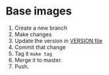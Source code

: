 
Base images
===========

1. Create a new branch
1. Make changes
1. Update the version in [VERSION file](VERSION)
1. Commit that change
1. Tag it `make tag`
1. Merge it to master.
1. Push.
